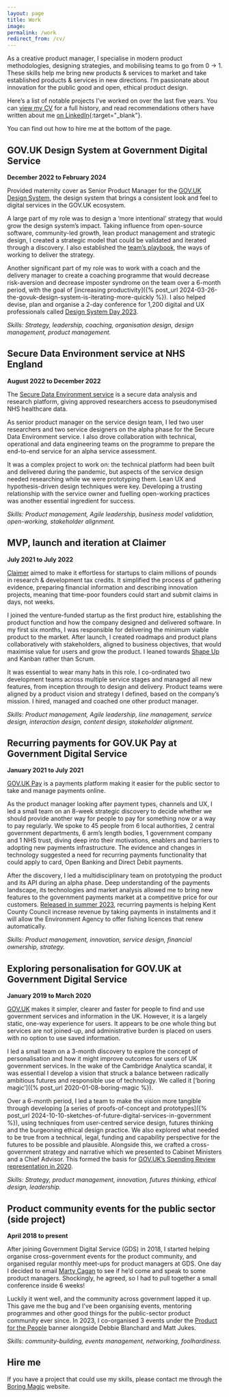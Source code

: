 ```yaml
---
layout: page
title: Work
image:
permalink: /work
redirect_from: /cv/
---
```


As a creative product manager, I specialise in modern product methodologies, designing strategies, and mobilising teams to go from 0 → 1. These skills help me bring new products & services to market and take established products & services in new directions. I’m passionate about innovation for the public good and open, ethical product design.

Here’s a list of notable projects I’ve worked on over the last five years. You can <a href="https://standardresume.co/stevenjmesser" target="_blank" onclick="window.fathom.trackGoal('YEQH7NTS', 0);">view my CV</a> for a full history, and read recommendations others have written about me [on LinkedIn](https://www.linkedin.com/in/stevenjmesser/){:target="_blank"}.

You can find out how to hire me at the bottom of the page.

## GOV.UK Design System at Government Digital Service
**December 2022 to February 2024**

Provided maternity cover as Senior Product Manager for the [GOV.‌UK Design System](https://gov.uk/design-system), the design system that brings a consistent look and feel to digital services in the GOV.UK ecosystem. 

A large part of my role was to design a ‘more intentional’ strategy that would grow the design system’s impact. Taking influence from open-source software, community-led growth, lean product management and strategic design, I created a strategic model that could be validated and iterated through a discovery. I also established the [team’s playbook](https://team-playbook.design-system.service.gov.uk), the ways of working to deliver the strategy.

Another significant part of my role was to work with a coach and the delivery manager to create a coaching programme that would decrease risk-aversion and decrease imposter syndrome on the team over a 6-month period, with the goal of [increasing productivity]({% post_url 2024-03-26-the-govuk-design-system-is-iterating-more-quickly %}). I also helped devise, plan and organise a 2-day conference for 1,200 digital and UX professionals called [Design System Day 2023](https://design-system.service.gov.uk/community/design-system-day-2023/). 

_Skills: Strategy, leadership, coaching, organisation design, design management, product management._

## Secure Data Environment service at NHS England
**August 2022 to December 2022**

The [Secure Data Environment service](https://digital.nhs.uk/services/secure-data-environment-service) is a secure data analysis and research platform, giving approved researchers access to pseudonymised NHS healthcare data. 

As senior product manager on the service design team, I led two user researchers and two service designers on the alpha phase for the Secure Data Environment service. I also drove collaboration with technical, operational and data engineering teams on the programme to prepare the end-to-end service for an alpha service assessment.

It was a complex project to work on: the technical platform had been built and delivered during the pandemic, but aspects of the service design needed researching while we were prototyping them. Lean UX and hypothesis-driven design techniques were key. Developing a trusting relationship with the service owner and fuelling open-working practices was another essential ingredient for success.

_Skills: Product management, Agile leadership, business model validation, open-working, stakeholder alignment._

## MVP, launch and iteration at Claimer
**July 2021 to July 2022**

[Claimer](https://www.claimer.com) aimed to make it effortless for startups to claim millions of pounds in research & development tax credits. It simplified the process of gathering evidence, preparing financial information and describing innovation projects, meaning that time-poor founders could start and submit claims in days, not weeks.

I joined the venture-funded startup as the first product hire, establishing the product function and how the company designed and delivered software. In my first six months, I was responsible for delivering the minimum viable product to the market. After launch, I created roadmaps and product plans collaboratively with stakeholders, aligned to business objectives, that would maximise value for users and grow the product. I leaned towards [Shape Up](https://basecamp.com/shapeup) and Kanban rather than Scrum.

It was essential to wear many hats in this role. I co-ordinated two development teams across multiple service stages and managed all new features, from inception through to design and delivery. Product teams were aligned by a product vision and strategy I defined, based on the company’s mission. I hired, managed and coached one other product manager.

_Skills: Product management, Agile leadership, line management, service design, interaction design, content design, stakeholder alignment._

## Recurring payments for GOV.UK Pay at Government Digital Service
**January 2021 to July 2021**

[GOV.UK Pay](https://gov.uk/pay) is a payments platform making it easier for the public sector to take and manage payments online.

As the product manager looking after payment types, channels and UX, I led a small team on an 8-week strategic discovery to decide whether we should provide another way for people to pay for something now or a way to pay regularly. We spoke to 45 people from 6 local authorities, 2 central government departments, 6 arm’s length bodies, 1 government company and 1 NHS trust, diving deep into their motivations, enablers and barriers to adopting new payments infrastructure. The evidence and changes in technology suggested a need for recurring payments functionality that could apply to card, Open Banking and Direct Debit payments.

After the discovery, I led a multidisciplinary team on prototyping the product and its API during an alpha phase. Deep understanding of the payments landscape, its technologies and market analysis allowed me to bring new features to the government payments market at a competitive price for our customers. [Released in summer 2023](https://gds.blog.gov.uk/2023/07/05/new-recurring-payments-and-webhook-features-available-through-gov-uk-pay/), recurring payments is helping Kent County Council increase revenue by taking payments in instalments and it will allow the Environment Agency to offer fishing licences that renew automatically.

_Skills: Product management, innovation, service design, financial ownership, strategy._

## Exploring personalisation for GOV.UK at Government Digital Service
**January 2019 to March 2020**

[GOV.UK](https://gov.uk) makes it simpler, clearer and faster for people to find and use government services and information in the UK. However, it is a largely static, one-way experience for users. It appears to be one whole thing but services are not joined-up, and administrative burden is placed on users with no option to use saved information.

I led a small team on a 3-month discovery to explore the concept of personalisation and how it might improve outcomes for users of UK government services. In the wake of the Cambridge Analytica scandal, it was essential I develop a vision that struck a balance between radically ambitious futures and responsible use of technology. We called it [‘boring magic’]({% post_url 2020-01-08-boring-magic %}).

Over a 6-month period, I led a team to make the vision more tangible through developing [a series of proofs-of-concept and prototypes]({% post_url 2024-10-10-sketches-of-future-digital-services-in-government %}), using techniques from user-centred service design, futures thinking and the burgeoning ethical design practice. We also explored what needed to be true from a technical, legal, funding and capability perspective for the futures to be possible and plausible. Alongside this, we crafted a cross-government strategy and narrative which we presented to Cabinet Ministers and a Chief Advisor. This formed the basis for [GOV.UK’s Spending Review representation in 2020](https://www.gov.uk/government/publications/spending-review-2020-documents/spending-review-2020#:~:text=personalised%20public%20services).

_Skills: Strategy, product management, innovation, futures thinking, ethical design, leadership._

## Product community events for the public sector (side project)
**April 2018 to present**

After joining Government Digital Service (GDS) in 2018, I started helping organise cross-government events for the product community, and organised regular monthly meet-ups for product managers at GDS. One day I decided to email [Marty Cagan](https://www.svpg.com/team/marty-cagan/) to see if he’d come and speak to some product managers. Shockingly, he agreed, so I had to pull together a small conference inside 6 weeks!

Luckily it went well, and the community across government lapped it up. This gave me the bug and I’ve been organising events, mentoring programmes and other good things for the public-sector product community ever since. In 2023, I co-organised 3 events under the [Product for the People](https://productforthepeople.xyz/about) banner alongside Debbie Blanchard and Matt Jukes.

_Skills: community-building, events management, networking, foolhardiness._

## Hire me

If you have a project that could use my skills, please contact me through the [Boring Magic](https://boringmagi.cc) website.